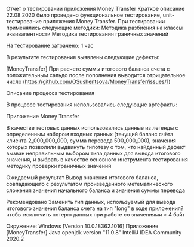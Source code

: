 Отчет о тестировании приложения Money Transfer
Краткое описание
22.08.2020 было проведено функциональное тестирование, unit-тестирование приложения Money Transfer. При тестировании применялись следующие методики:
Методика разбиения на классы эквивалентности
Методика тестирования граничных значений

На тестирование затрачено: 1 час

В результате тестирования выявлены следующие дефекты:

[MoneyTransfer] При расчете суммы итогового баланса счета с положительным сальдо после пополнения выводится отрицательное число (https://github.com/OSushentsova/MoneyTransfer/issues/1)

Описание процесса тестирования

В процессе тестирования использовались следующие артефакты:

Приложение Money Transfer

В качестве тестовых данных использовались данные из легенды с определенным набором входных данных (текущий баланс счёта клиента 2_000_000_000, сумма перевода 500_000_000), значения которых позволили выдвинуть гипотезу о том, что найденный дефект вызван неправильным выбором типа данных для вывода итогового значения, и выбрать в качестве основного инструмента тестирования методику проверки граничных значений

Ожидаемый результат
Вывод значения итогового баланса, совпадающего с результатом произведенного метематического сложения значения начального баланса и значения суммы перевода

Рекомендовано
Заменить тип данных, используемый для вывода итогового значения баланса счета на тип "long" в коде приложения? чтобы исключить потерю данных при работе со значениями > 4 байт

Окружение:
Windows [Version 10.0.18362.1016]
Приложение [MoneyTransfer]
Java openjdk version "11.0.8"
IntelliJ IDEA Community 2020.2
